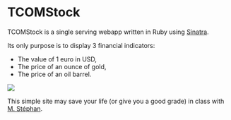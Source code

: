 TCOMStock
============

TCOMStock is a single serving webapp written in Ruby using [Sinatra](http://www.sinatrarb.com/).

Its only purpose is to display 3 financial indicators:

* The value of 1 euro in USD,
* The price of an ounce of gold,
* The price of an oil barrel.

![](http://f.cl.ly/items/3K0G0U041U2R2Z3F3n2E/Screen%20shot%202011-03-25%20at%202.30.14%20PM.png)

This simple site may save your life (or give you a good grade) in class with [M. Stéphan](http://fr.linkedin.com/pub/alain-stephan/0/7b/154).
